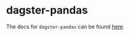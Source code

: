 # dagster-pandas

The docs for `dagster-pandas` can be found
[here](https://docs.dagster.io/apidocs/libraries/dagster_pandas).
